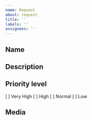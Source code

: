 ```yaml
---
name: Request
about: request
title: ''
labels: ''
assignees: ''
---
```


## Name

## Description

## Priority level

[ ] Very High
[ ] High
[ ] Normal
[ ] Low

## Media
